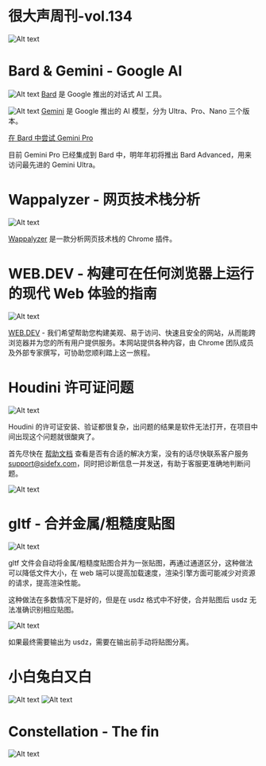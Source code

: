 # 很大声周刊-vol.134
![Alt text](Title_135.png)

# Bard & Gemini - Google AI
![Alt text](image-35.png)
[Bard](https://bard.google.com/) 是 Google 推出的对话式 AI
工具。

![Alt text](image-34.png)
[Gemini](https://deepmind.google/technologies/gemini/#introduction) 是 Google 推出的 AI 模型，分为 Ultra、Pro、Nano 三个版本。

[在 Bard 中尝试 Gemini Pro](https://blog.google/products/bard/google-bard-try-gemini-ai/)

目前 Gemini Pro 已经集成到 Bard 中，明年年初将推出 Bard Advanced，用来访问最先进的 Gemini Ultra。

# Wappalyzer - 网页技术栈分析
![Alt text](image-31.png)

[Wappalyzer](https://www.wappalyzer.com/?utm_source=popup&utm_medium=extension&utm_campaign=wappalyzer) 是一款分析网页技术栈的 Chrome 插件。

# WEB.DEV - 构建可在任何浏览器上运行的现代 Web 体验的指南
![Alt text](image-32.png)

[WEB.DEV](https://web.dev/?hl=zh-cn) - 我们希望帮助您构建美观、易于访问、快速且安全的网站，从而能跨浏览器并为您的所有用户提供服务。本网站提供各种内容，由 Chrome 团队成员及外部专家撰写，可协助您顺利踏上这一旅程。

# Houdini 许可证问题
![Alt text](Snipaste_2023-12-09_18-16-00.png)

Houdini 的许可证安装、验证都很复杂，出问题的结果是软件无法打开，在项目中间出现这个问题就很酸爽了。

首先尽快在 [帮助文档](https://www.sidefx.com/faq/licensing-trouble/#faq401) 查看是否有合适的解决方案，没有的话尽快联系客户服务 support@sidefx.com，同时把诊断信息一并发送，有助于客服更准确地判断问题。

![Alt text](image-36.png)

# gltf - 合并金属/粗糙度贴图
![Alt text](image-37.png)

gltf 文件会自动将金属/粗糙度贴图合并为一张贴图，再通过通道区分，这种做法可以降低文件大小，在 web 端可以提高加载速度，渲染引擎方面可能减少对资源的请求，提高渲染性能。

这种做法在多数情况下是好的，但是在 usdz 格式中不好使，合并贴图后 usdz 无法准确识别相应贴图。

![Alt text](image-38.png)

如果最终需要输出为 usdz，需要在输出前手动将贴图分离。

# 小白兔白又白
![Alt text](%E5%BE%AE%E4%BF%A1%E5%9B%BE%E7%89%87_20231210162247.jpg) ![Alt text](%E5%BE%AE%E4%BF%A1%E5%9B%BE%E7%89%87_20231210162243.jpg)

# Constellation - The fin
![Alt text](image-33.png)